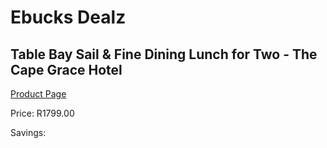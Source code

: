 
# Ebucks Dealz
## Table Bay Sail & Fine Dining Lunch for Two - The Cape Grace Hotel
[Product Page](https://www.ebucks.com/web/shop/productSelected.do?prodId=342613962&catId=714893646)

Price: R1799.00

Savings: 


	